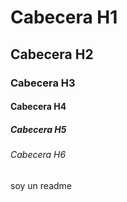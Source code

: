 # Cabecera H1
## Cabecera H2
### Cabecera H3
#### Cabecera H4
##### Cabecera H5
###### Cabecera H6
soy un readme 
